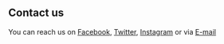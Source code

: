 ## Contact us

You can reach us on [Facebook](https://www.facebook.com/groups/209076966867175/), [Twitter](https://twitter.com/coronasurveys), [Instagram](https://www.instagram.com/coronasurveys/) or via [E-mail](mailto:coronasurveys@gmail.com)
